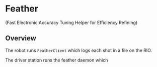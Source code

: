 # Feather

(Fast Electronic Accuracy Tuning Helper for Efficiency Refining)

## Overview

The robot runs `FeatherClient` which logs each shot in a file on the RIO.

The driver station runs the feather daemon which 
